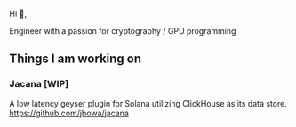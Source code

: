 Hi 👋,

Engineer with a passion for cryptography / GPU programming

## Things I am working on
### Jacana [WIP]

A low latency geyser plugin for Solana utilizing ClickHouse as its data store. https://github.com/jbowa/jacana

